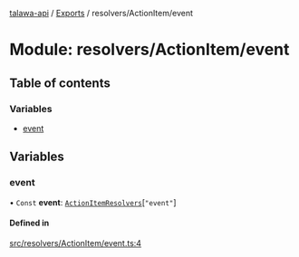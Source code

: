 [talawa-api](../README.md) / [Exports](../modules.md) / resolvers/ActionItem/event

# Module: resolvers/ActionItem/event

## Table of contents

### Variables

- [event](resolvers_ActionItem_event.md#event)

## Variables

### event

• `Const` **event**: [`ActionItemResolvers`](types_generatedGraphQLTypes.md#actionitemresolvers)[``"event"``]

#### Defined in

[src/resolvers/ActionItem/event.ts:4](https://github.com/PalisadoesFoundation/talawa-api/blob/73679e2/src/resolvers/ActionItem/event.ts#L4)
